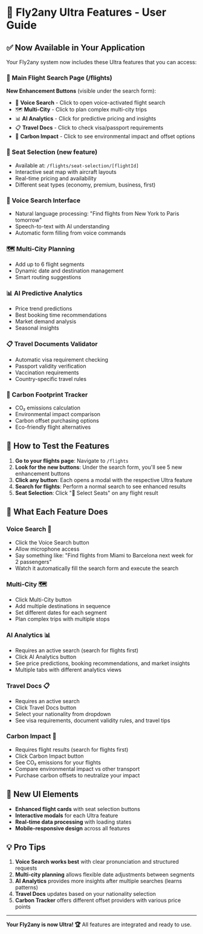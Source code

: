 # 🚀 Fly2any Ultra Features - User Guide

## ✅ **Now Available in Your Application**

Your Fly2any system now includes these Ultra features that you can access:

### **🎯 Main Flight Search Page (/flights)**

**New Enhancement Buttons** (visible under the search form):
- 🎤 **Voice Search** - Click to open voice-activated flight search
- 🗺️ **Multi-City** - Click to plan complex multi-city trips  
- 📊 **AI Analytics** - Click for predictive pricing and insights
- 📋 **Travel Docs** - Click to check visa/passport requirements
- 🌱 **Carbon Impact** - Click to see environmental impact and offset options

### **💺 Seat Selection** (new feature)
- Available at: `/flights/seat-selection/[flightId]`
- Interactive seat map with aircraft layouts
- Real-time pricing and availability
- Different seat types (economy, premium, business, first)

### **🤖 Voice Search Interface**
- Natural language processing: "Find flights from New York to Paris tomorrow"
- Speech-to-text with AI understanding
- Automatic form filling from voice commands

### **🗺️ Multi-City Planning**
- Add up to 6 flight segments
- Dynamic date and destination management
- Smart routing suggestions

### **📊 AI Predictive Analytics**
- Price trend predictions
- Best booking time recommendations  
- Market demand analysis
- Seasonal insights

### **📋 Travel Documents Validator**
- Automatic visa requirement checking
- Passport validity verification
- Vaccination requirements
- Country-specific travel rules

### **🌱 Carbon Footprint Tracker**
- CO₂ emissions calculation
- Environmental impact comparison
- Carbon offset purchasing options
- Eco-friendly flight alternatives

## **🎯 How to Test the Features**

1. **Go to your flights page**: Navigate to `/flights`
2. **Look for the new buttons**: Under the search form, you'll see 5 new enhancement buttons
3. **Click any button**: Each opens a modal with the respective Ultra feature
4. **Search for flights**: Perform a normal search to see enhanced results
5. **Seat Selection**: Click "💺 Select Seats" on any flight result

## **🔧 What Each Feature Does**

### **Voice Search 🎤**
- Click the Voice Search button
- Allow microphone access
- Say something like: "Find flights from Miami to Barcelona next week for 2 passengers"
- Watch it automatically fill the search form and execute the search

### **Multi-City 🗺️**  
- Click Multi-City button
- Add multiple destinations in sequence
- Set different dates for each segment
- Plan complex trips with multiple stops

### **AI Analytics 📊**
- Requires an active search (search for flights first)
- Click AI Analytics button
- See price predictions, booking recommendations, and market insights
- Multiple tabs with different analytics views

### **Travel Docs 📋**
- Requires an active search
- Click Travel Docs button  
- Select your nationality from dropdown
- See visa requirements, document validity rules, and travel tips

### **Carbon Impact 🌱**
- Requires flight results (search for flights first)
- Click Carbon Impact button
- See CO₂ emissions for your flights
- Compare environmental impact vs other transport
- Purchase carbon offsets to neutralize your impact

## **🎉 New UI Elements**

- **Enhanced flight cards** with seat selection buttons
- **Interactive modals** for each Ultra feature
- **Real-time data processing** with loading states
- **Mobile-responsive design** across all features

## **💡 Pro Tips**

1. **Voice Search works best** with clear pronunciation and structured requests
2. **Multi-city planning** allows flexible date adjustments between segments  
3. **AI Analytics** provides more insights after multiple searches (learns patterns)
4. **Travel Docs** updates based on your nationality selection
5. **Carbon Tracker** offers different offset providers with various price points

---

**Your Fly2any is now Ultra! 🏆** All features are integrated and ready to use.